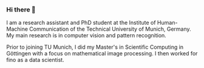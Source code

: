 ### Hi there 👋

I am a research assistant and PhD student at the Institute of Human-Machine Communication of the Technical University of Munich, Germany. My main research is in computer vision and pattern recognition.

Prior to joining TU Munich, I did my Master's in Scientific Computing in Göttingen with a focus on mathematical image processing. I then worked for fino as a data scientist.
